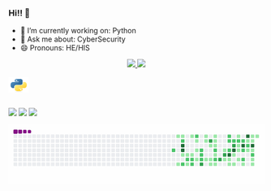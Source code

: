 ### Hi!! 👋

- 🔭 I’m currently working on: Python
- 💬 Ask me about: CyberSecurity
- 😄 Pronouns: HE/HIS

<div align="center">
  <a href="https://github.com/afrogaara">
  <img height="130em" src="https://github-readme-stats.vercel.app/api?username=afrogaara&show_icons=true&theme=cobalt&include_all_commits=true&count_private=true"/>
  <img height="130em" src="https://github-readme-stats.vercel.app/api/top-langs/?username=afrogaara&layout=compact&langs_count=7&theme=dracula"/>
</div>
<div style="display: inline_block"><br>

  <img align="center" alt="Rob-Python" height="30" width="40" src="https://raw.githubusercontent.com/devicons/devicon/master/icons/python/python-original.svg">
</div>
 
##

<div> 
 	<a href="https://www.twitch.tv/afrogaara" target="_blank"><img src="https://img.shields.io/badge/Twitch-9146FF?style=for-the-badge&logo=twitch&logoColor=white" target="_blank"></a>
  <a href="https://www.linkedin.com/in/robertocoliver/" target="_blank"><img src="https://img.shields.io/badge/-LinkedIn-%230077B5?style=for-the-badge&logo=linkedin&logoColor=white" target="_blank"></a> 
  <a href="https://medium.com/@robertocoliver" target="_blank"><img src="https://img.shields.io/badge/Medium-12100E?style=for-the-badge&logo=medium&logoColor=white" target="_blank"></a>

   ![Snake animation](https://github.com/afrogaara/afrogaara/blob/output/github-contribution-grid-snake.gif)
  
</div>
